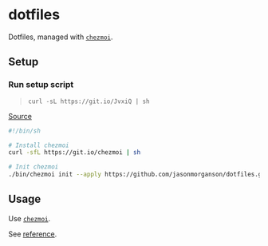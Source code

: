 # dotfiles

Dotfiles, managed with [`chezmoi`](https://github.com/twpayne/chezmoi).

## Setup ##

### Run setup script ###
> `curl -sL https://git.io/JvxiQ | sh`

[Source](https://gist.github.com/jasonmorganson/8a6fae35533bba8594a3e05e0bbe2f4d)
```bash
#!/bin/sh

# Install chezmoi
curl -sfL https://git.io/chezmoi | sh

# Init chezmoi
./bin/chezmoi init --apply https://github.com/jasonmorganson/dotfiles.git
```

## Usage ##

Use [`chezmoi`](https://github.com/twpayne/chezmoi).

See [reference](https://www.chezmoi.io/docs/reference/).
